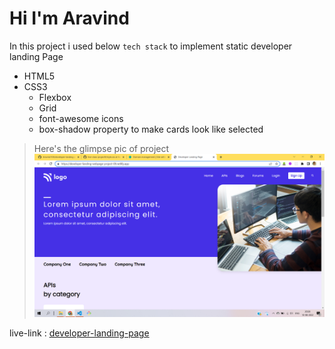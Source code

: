 # Hi I'm Aravind

In this project i used below `tech stack` to implement static developer
landing Page

- HTML5
- CSS3
  - Flexbox
  - Grid
  - font-awesome icons
  - box-shadow property to make cards look like selected

> Here's the glimpse pic of project
> ![project-09](./images/project-09.png)

live-link : [developer-landing-page](https://developer-landing-webpage-project-09.netlify.app/)
